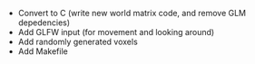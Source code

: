  * Convert to C (write new world matrix code, and remove GLM depedencies)
 * Add GLFW input (for movement and looking around)
 * Add randomly generated voxels
 * Add Makefile
